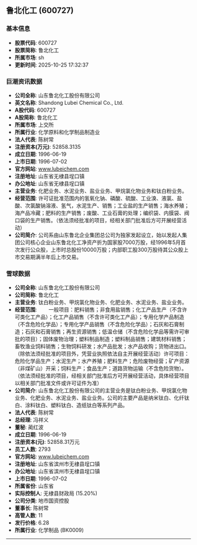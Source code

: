 ## 鲁北化工 (600727)

### 基本信息

- **股票代码**: 600727
- **股票简称**: 鲁北化工
- **所属市场**: sh
- **更新时间**: 2025-10-25 17:32:37

### 巨潮资讯数据

- **公司全称**: 山东鲁北化工股份有限公司
- **英文名称**: Shandong Lubei Chemical Co., Ltd.
- **A股代码**: 600727
- **A股简称**: 鲁北化工
- **所属市场**: 上交所
- **所属行业**: 化学原料和化学制品制造业
- **法人代表**: 陈树常
- **注册资本(万元)**: 52858.3135
- **成立日期**: 1996-06-19
- **上市日期**: 1996-07-02
- **官方网站**: www.lubeichem.com
- **注册地址**: 山东省无棣县埕口镇
- **办公地址**: 山东省无棣县埕口镇
- **主营业务**: 化肥业务、水泥业务、盐业业务、甲烷氯化物业务和钛白粉业务。
- **经营范围**: 许可证批准范围内的氢氧化钠、磷酸、硫酸、工业溴、液氯、盐酸、次氯酸钠溶液、氢气，水泥生产、销售；工业盐的生产销售；海水养殖；海产品冷藏；肥料的生产销售；废酸、工业石膏的处理；编织袋、内膜袋、阀口袋的生产销售。（依法须经批准的项目，经相关部门批准后方可开展经营活动）
- **公司简介**: 公司系由山东鲁北企业集团总公司为独家发起设立，始以发起人集团公司核心企业山东鲁北化工净资产折为国家股7000万股，经1996年5月首次发行公众股，上市时总股份10000万股；内部职工股300万股待其公众股上市交易期满半年后上市交易。

### 雪球数据

- **公司全称**: 山东鲁北化工股份有限公司
- **公司简称**: 鲁北化工
- **主营业务**: 钛白粉业务、甲烷氯化物业务、化肥业务、水泥业务、盐业业务。
- **经营范围**: 　　一般项目：肥料销售；非食用盐销售；化工产品生产（不含许可类化工产品）；化工产品销售（不含许可类化工产品）；专用化学产品制造（不含危险化学品）；专用化学产品销售（不含危险化学品）；石灰和石膏制造；石灰和石膏销售；再生资源销售；低温仓储（不含危险化学品等需许可审批的项目）；固体废物治理；塑料制品制造；塑料制品销售；建筑材料销售；畜牧渔业饲料销售；生物饲料研发；水产品批发；水产品收购；货物进出口。（除依法须经批准的项目外，凭营业执照依法自主开展经营活动）许可项目：危险化学品生产；水泥生产；水产养殖；肥料生产；危险废物经营；矿产资源（非煤矿山）开采；饲料生产；食品生产；道路货物运输（不含危险货物）。（依法须经批准的项目，经相关部门批准后方可开展经营活动，具体经营项目以相关部门批准文件或许可证件为准）
- **公司简介**: 山东鲁北化工股份有限公司的主营业务是钛白粉业务、甲烷氯化物业务、化肥业务、水泥业务、盐业业务。公司的主要产品是纳米钛白、化纤钛白、涂料钛白、塑料钛白、造纸钛白等系列产品。
- **法人代表**: 陈树常
- **总经理**: 冯祥义
- **董秘**: 蔺红波
- **成立日期**: 1996-06-19
- **注册资本(元)**: 52858.31万元
- **员工人数**: 2793
- **官方网站**: www.lubeichem.com
- **注册地址**: 山东省滨州市无棣县埕口镇
- **办公地址**: 山东省滨州市无棣县埕口镇
- **上市日期**: 1996-07-02
- **所属省份**: 山东省
- **实际控制人**: 无棣县财政局 (15.20%)
- **公司分类**: 地市国资控股
- **董事长**: 陈树常
- **高管人数**: 11
- **发行价格**: 6.28
- **所属行业**: 化学制品 (BK0009)

---